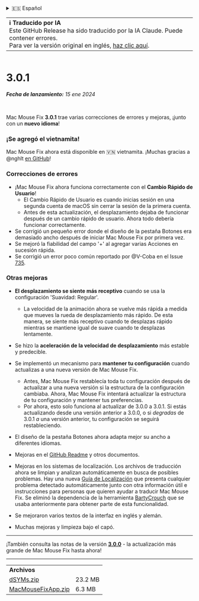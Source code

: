 <details>
<summary>🇪🇸 Español</summary>

[🇬🇧 English (GitHub Release)](https://github.com/noah-nuebling/mac-mouse-fix/releases/tag/3.0.1)\
[🇦🇩 Català](https://redirect.macmousefix.com/?target=mmf-release&tag=3.0.1&locale=ca)\
[🇩🇪 Deutsch](https://redirect.macmousefix.com/?target=mmf-release&tag=3.0.1&locale=de)\
**🇪🇸 Español**\
[🇫🇷 Français](https://redirect.macmousefix.com/?target=mmf-release&tag=3.0.1&locale=fr)\
[🇮🇩 Indonesia](https://redirect.macmousefix.com/?target=mmf-release&tag=3.0.1&locale=id)\
[🇮🇹 Italiano](https://redirect.macmousefix.com/?target=mmf-release&tag=3.0.1&locale=it)\
[🇭🇺 Magyar](https://redirect.macmousefix.com/?target=mmf-release&tag=3.0.1&locale=hu)\
[🇳🇱 Nederlands](https://redirect.macmousefix.com/?target=mmf-release&tag=3.0.1&locale=nl)\
[🇵🇱 Polski](https://redirect.macmousefix.com/?target=mmf-release&tag=3.0.1&locale=pl)\
[🇧🇷 Português (Brasil)](https://redirect.macmousefix.com/?target=mmf-release&tag=3.0.1&locale=pt-BR)\
[🇵🇹 Português (Portugal)](https://redirect.macmousefix.com/?target=mmf-release&tag=3.0.1&locale=pt-PT)\
[🇷🇴 Română](https://redirect.macmousefix.com/?target=mmf-release&tag=3.0.1&locale=ro)\
[🇸🇪 Svenska](https://redirect.macmousefix.com/?target=mmf-release&tag=3.0.1&locale=sv)\
[🇻🇳 Tiếng Việt](https://redirect.macmousefix.com/?target=mmf-release&tag=3.0.1&locale=vi)\
[🇹🇷 Türkçe](https://redirect.macmousefix.com/?target=mmf-release&tag=3.0.1&locale=tr)\
[🇨🇿 Čeština](https://redirect.macmousefix.com/?target=mmf-release&tag=3.0.1&locale=cs)\
[🇬🇷 Ελληνικά](https://redirect.macmousefix.com/?target=mmf-release&tag=3.0.1&locale=el)\
[🇷🇺 Русский](https://redirect.macmousefix.com/?target=mmf-release&tag=3.0.1&locale=ru)\
[🇺🇦 Українська](https://redirect.macmousefix.com/?target=mmf-release&tag=3.0.1&locale=uk)\
[🇮🇱 עברית](https://redirect.macmousefix.com/?target=mmf-release&tag=3.0.1&locale=he)\
[🇸🇦 العربية](https://redirect.macmousefix.com/?target=mmf-release&tag=3.0.1&locale=ar)\
[🇮🇳 हिन्दी](https://redirect.macmousefix.com/?target=mmf-release&tag=3.0.1&locale=hi)\
[🇹🇭 ไทย](https://redirect.macmousefix.com/?target=mmf-release&tag=3.0.1&locale=th)\
[🇨🇳 中文 (简体)](https://redirect.macmousefix.com/?target=mmf-release&tag=3.0.1&locale=zh-Hans)\
[🇨🇳 中文 (繁體)](https://redirect.macmousefix.com/?target=mmf-release&tag=3.0.1&locale=zh-Hant)\
[🇭🇰 中文（香港)](https://redirect.macmousefix.com/?target=mmf-release&tag=3.0.1&locale=zh-HK)\
[🇯🇵 日本語](https://redirect.macmousefix.com/?target=mmf-release&tag=3.0.1&locale=ja)\
[🇰🇷 한국어](https://redirect.macmousefix.com/?target=mmf-release&tag=3.0.1&locale=ko)\
[Help translate Mac Mouse Fix to different languages!](https://github.com/noah-nuebling/mac-mouse-fix/discussions/731)
</details>
<table align=><td>
<b>ℹ️ Traducido por IA</b><br>
Este GitHub Release ha sido traducido por la IA Claude. Puede contener errores.<br>
Para ver la versión original en inglés, <a href="https://github.com/noah-nuebling/mac-mouse-fix/releases/tag/3.0.1">haz clic aquí</a>.
</td></table>

<table></table>

# 3.0.1
***Fecha de lanzamiento:** 15 ene 2024*

<br>

Mac Mouse Fix **3.0.1** trae varias correcciones de errores y mejoras, ¡junto con un **nuevo idioma**!

### ¡Se agregó el vietnamita!

Mac Mouse Fix ahora está disponible en 🇻🇳 vietnamita. ¡Muchas gracias a @nghlt [en GitHub](https://GitHub.com/nghlt)!

### Correcciones de errores

- ¡Mac Mouse Fix ahora funciona correctamente con el **Cambio Rápido de Usuario**!
  - El Cambio Rápido de Usuario es cuando inicias sesión en una segunda cuenta de macOS sin cerrar la sesión de la primera cuenta.
  - Antes de esta actualización, el desplazamiento dejaba de funcionar después de un cambio rápido de usuario. Ahora todo debería funcionar correctamente.
- Se corrigió un pequeño error donde el diseño de la pestaña Botones era demasiado ancho después de iniciar Mac Mouse Fix por primera vez.
- Se mejoró la fiabilidad del campo '+' al agregar varias Acciones en sucesión rápida.
- Se corrigió un error poco común reportado por @V-Coba en el Issue [735](https://github.com/noah-nuebling/mac-mouse-fix/issues/735).

### Otras mejoras

- **El desplazamiento se siente más receptivo** cuando se usa la configuración 'Suavidad: Regular'.
  - La velocidad de la animación ahora se vuelve más rápida a medida que mueves la rueda de desplazamiento más rápido. De esta manera, se siente más receptivo cuando te desplazas rápido mientras se mantiene igual de suave cuando te desplazas lentamente.

- Se hizo la **aceleración de la velocidad de desplazamiento** más estable y predecible.
- Se implementó un mecanismo para **mantener tu configuración** cuando actualizas a una nueva versión de Mac Mouse Fix.
  - Antes, Mac Mouse Fix restablecía toda tu configuración después de actualizar a una nueva versión si la estructura de la configuración cambiaba. Ahora, Mac Mouse Fix intentará actualizar la estructura de tu configuración y mantener tus preferencias.
  - Por ahora, esto solo funciona al actualizar de 3.0.0 a 3.0.1. Si estás actualizando desde una versión anterior a 3.0.0, o si _degradas_ de 3.0.1 _a_ una versión anterior, tu configuración se seguirá restableciendo.
- El diseño de la pestaña Botones ahora adapta mejor su ancho a diferentes idiomas.
- Mejoras en el [GitHub Readme](https://github.com/noah-nuebling/mac-mouse-fix#background) y otros documentos.
- Mejoras en los sistemas de localización. Los archivos de traducción ahora se limpian y analizan automáticamente en busca de posibles problemas. Hay una nueva [Guía de Localización](https://github.com/noah-nuebling/mac-mouse-fix/discussions/731) que presenta cualquier problema detectado automáticamente junto con otra información útil e instrucciones para personas que quieren ayudar a traducir Mac Mouse Fix. Se eliminó la dependencia de la herramienta [BartyCrouch](https://github.com/FlineDev/BartyCrouch) que se usaba anteriormente para obtener parte de esta funcionalidad.
- Se mejoraron varios textos de la interfaz en inglés y alemán.
- Muchas mejoras y limpieza bajo el capó.

---

¡También consulta las notas de la versión [**3.0.0**](https://redirect.macmousefix.com/?target=mmf-release&tag=3.0.0&locale=es) - la actualización más grande de Mac Mouse Fix hasta ahora!

---

<table align="start">
<tr>
    <td colspan=2>
        <b>Archivos</b>
    </td>
</tr>
<tr>
    <td><a href="https://github.com/noah-nuebling/mac-mouse-fix/releases/download/3.0.1/dSYMs.zip">dSYMs.zip</a></td>
    <td>23.2 MB</td>
</tr>
<tr>
    <td><a href="https://github.com/noah-nuebling/mac-mouse-fix/releases/download/3.0.1/MacMouseFixApp.zip">MacMouseFixApp.zip</a></td>
    <td>6.3 MB</td>
</tr>
</table>